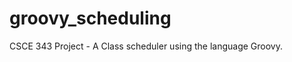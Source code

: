groovy_scheduling
=================

CSCE 343 Project - A Class scheduler using the language Groovy.